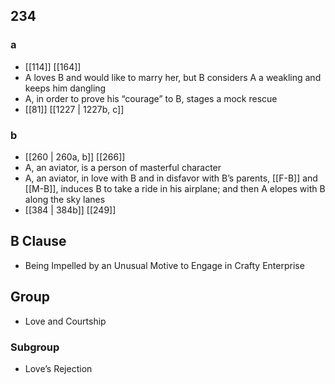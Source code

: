 ## 234
### a
- [[114]] [[164]] 
- A loves B and would like to marry her, but B considers A a weakling and keeps him dangling
- A, in order to prove his “courage” to B, stages a mock rescue
- [[81]] [[1227 | 1227b, c]] 

### b
- [[260 | 260a, b]] [[266]] 
- A, an aviator, is a person of masterful character
- A, an aviator, in love with B and in disfavor with B’s parents, [[F-B]] and [[M-B]], induces B to take a ride in his airplane; and then A elopes with B along the sky lanes
- [[384 | 384b]] [[249]] 

## B Clause
- Being Impelled by an Unusual Motive to Engage in Crafty Enterprise

## Group
- Love and Courtship

### Subgroup
- Love’s Rejection


